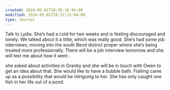 ```yaml
---
created: 2024-05-01T18:35:16-04:00
modified: 2024-05-01T18:37:15-04:00
type: Journal
---
```


Talk to Lydia. She’s had a cold for two weeks and is feeling discouraged and lonely. We talked about it a little, which was really good. She’s had some job interviews, moving into the south Bend district proper where she’s being treated more professionally. There will be a job interview tomorrow and she will text me about how it went .

she asked about activities in Granby and she will be in touch with Owen to get an idea about that. She would like to have a bubble bath. Fishing came up as a possibility that would be intriguing to her. She has only caught one fish in her life out of a pond.
